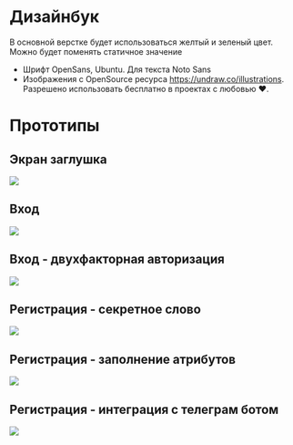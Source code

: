 # Дизайнбук
В основной верстке будет использоваться желтый и зеленый цвет. Можно будет поменять статичное значение
- Шрифт OpenSans, Ubuntu. Для текста Noto Sans
- Изображения с OpenSource ресурса https://undraw.co/illustrations. Разрешено использовать бесплатно в проектах с любовью ❤. 
# Прототипы
## Экран заглушка
![](https://github.com/Heardline/Dwellers_app/blob/main/docs/ui/ui_onboarding.png)
## Вход
![](https://github.com/Heardline/Dwellers_app/blob/main/docs/ui/ui_login.png)
## Вход - двухфакторная авторизация
![](https://github.com/Heardline/Dwellers_app/blob/main/docs/ui/ui_signin.png)
## Регистрация - секретное слово
![](https://github.com/Heardline/Dwellers_app/blob/main/docs/ui/ui_secret_code.png)
## Регистрация - заполнение атрибутов
![](https://github.com/Heardline/Dwellers_app/blob/main/docs/ui/ui_auth.png)
## Регистрация - интеграция с телеграм ботом
![](https://github.com/Heardline/Dwellers_app/blob/main/docs/ui/ui_join_secret.png)
